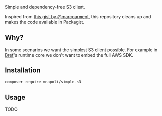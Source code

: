 Simple and dependency-free S3 client.

Inspired from [this gist by @marcoarment](https://twitter.com/marcoarment/status/1556315177624150021), this repository cleans up and makes the code available in Packagist.

## Why?

In some scenarios we want the simplest S3 client possible. For example in [Bref](https://bref.sh)'s runtime core we don't want to embed the full AWS SDK.

## Installation

```sh
composer require mnapoli/simple-s3
```

## Usage

TODO
